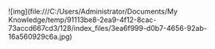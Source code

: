 ![img](file:///C:/Users/Administrator/Documents/My Knowledge/temp/91113be8-2ea9-4f12-8cac-73accd667cd3/128/index_files/3ea6f999-d0b7-4656-92ab-16a560929c6a.jpg)



